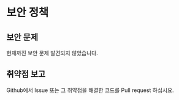 # 보안 정책

## 보안 문제
현재까진 보안 문제 발견되지 않았습니다.

## 취약점 보고
Github에서 Issue 또는 그 취약점을 해결한 코드를 Pull request 하십시요.
